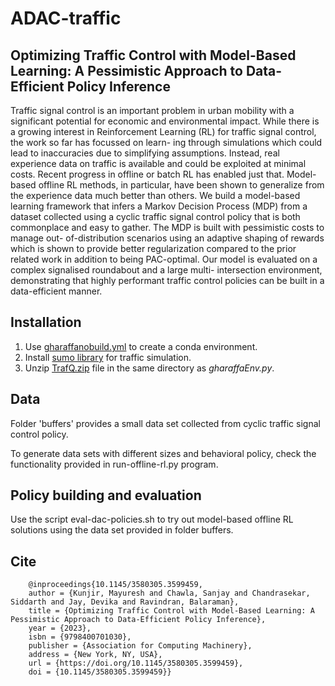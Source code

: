 # ADAC-traffic

## Optimizing Traffic Control with Model-Based Learning: A Pessimistic Approach to Data-Efficient Policy Inference

Traffic signal control is an important problem in urban mobility
with a significant potential for economic and environmental impact.
While there is a growing interest in Reinforcement Learning (RL)
for traffic signal control, the work so far has focussed on learn-
ing through simulations which could lead to inaccuracies due to
simplifying assumptions. Instead, real experience data on traffic is
available and could be exploited at minimal costs. Recent progress
in offline or batch RL has enabled just that. Model-based offline RL
methods, in particular, have been shown to generalize from the
experience data much better than others.
We build a model-based learning framework that infers a Markov
Decision Process (MDP) from a dataset collected using a cyclic
traffic signal control policy that is both commonplace and easy
to gather. The MDP is built with pessimistic costs to manage out-
of-distribution scenarios using an adaptive shaping of rewards
which is shown to provide better regularization compared to the
prior related work in addition to being PAC-optimal. Our model is
evaluated on a complex signalised roundabout and a large multi-
intersection environment, demonstrating that highly performant
traffic control policies can be built in a data-efficient manner.

## Installation
1. Use [gharaffanobuild.yml](https://github.com/siddarth-c/KDD23-ADAC/blob/main/gharaffanobuild.yml) to create a conda environment.
2. Install [sumo library](https://www.eclipse.org/sumo/) for traffic simulation.
3. Unzip [TrafQ.zip](https://github.com/siddarth-c/KDD23-ADAC/blob/main/TrafQ.zip) file in the same directory as _gharaffaEnv.py_.

## Data

Folder 'buffers' provides a small data set collected from cyclic traffic signal control policy.

To generate data sets with different sizes and behavioral policy, check the functionality provided in run-offline-rl.py program.

## Policy building and evaluation

Use the script eval-dac-policies.sh to try out model-based offline RL solutions using the data set provided in folder buffers.


## Cite

```
    @inproceedings{10.1145/3580305.3599459,
    author = {Kunjir, Mayuresh and Chawla, Sanjay and Chandrasekar, Siddarth and Jay, Devika and Ravindran, Balaraman},
    title = {Optimizing Traffic Control with Model-Based Learning: A Pessimistic Approach to Data-Efficient Policy Inference},
    year = {2023},
    isbn = {9798400701030},
    publisher = {Association for Computing Machinery},
    address = {New York, NY, USA},
    url = {https://doi.org/10.1145/3580305.3599459},
    doi = {10.1145/3580305.3599459}}
```
